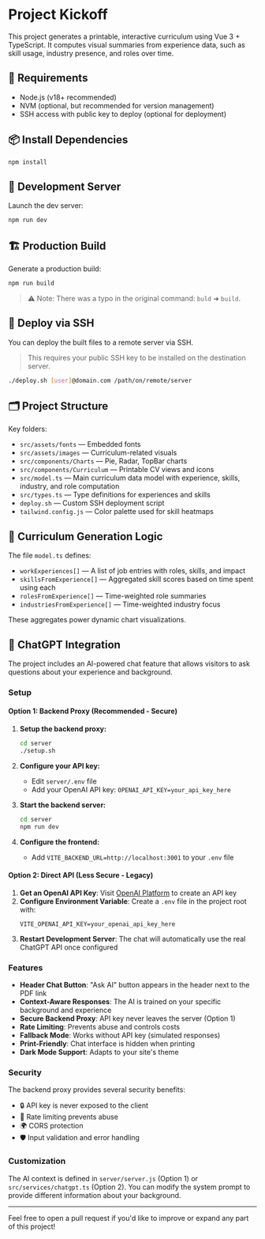 # Project Kickoff

This project generates a printable, interactive curriculum using Vue 3 + TypeScript. It computes visual summaries from experience data, such as skill usage, industry presence, and roles over time.

## 🧰 Requirements

- Node.js (v18+ recommended)  
- NVM (optional, but recommended for version management)  
- SSH access with public key to deploy (optional for deployment)

## 📦 Install Dependencies

```bash
npm install
```

## 🚀 Development Server

Launch the dev server:

```bash
npm run dev
```

## 🏗️ Production Build

Generate a production build:

```bash
npm run build
```

> ⚠️ Note: There was a typo in the original command: `buld` ➜ `build`.

## 🚚 Deploy via SSH

You can deploy the built files to a remote server via SSH.

> This requires your public SSH key to be installed on the destination server.

```bash
./deploy.sh [user]@domain.com /path/on/remote/server
```

## 🗂️ Project Structure

Key folders:

- `src/assets/fonts` — Embedded fonts  
- `src/assets/images` — Curriculum-related visuals  
- `src/components/Charts` — Pie, Radar, TopBar charts  
- `src/components/Curriculum` — Printable CV views and icons  
- `src/model.ts` — Main curriculum data model with experience, skills, industry, and role computation  
- `src/types.ts` — Type definitions for experiences and skills  
- `deploy.sh` — Custom SSH deployment script  
- `tailwind.config.js` — Color palette used for skill heatmaps

## 🧠 Curriculum Generation Logic

The file `model.ts` defines:

- `workExperiences[]` — A list of job entries with roles, skills, and impact  
- `skillsFromExperience[]` — Aggregated skill scores based on time spent using each  
- `rolesFromExperience[]` — Time-weighted role summaries  
- `industriesFromExperience[]` — Time-weighted industry focus

These aggregates power dynamic chart visualizations.

## 🤖 ChatGPT Integration

The project includes an AI-powered chat feature that allows visitors to ask questions about your experience and background.

### Setup

#### Option 1: Backend Proxy (Recommended - Secure)

1. **Setup the backend proxy:**
   ```bash
   cd server
   ./setup.sh
   ```

2. **Configure your API key:**
   - Edit `server/.env` file
   - Add your OpenAI API key: `OPENAI_API_KEY=your_api_key_here`

3. **Start the backend server:**
   ```bash
   cd server
   npm run dev
   ```

4. **Configure the frontend:**
   - Add `VITE_BACKEND_URL=http://localhost:3001` to your `.env` file

#### Option 2: Direct API (Less Secure - Legacy)

1. **Get an OpenAI API Key**: Visit [OpenAI Platform](https://platform.openai.com/api-keys) to create an API key
2. **Configure Environment Variable**: Create a `.env` file in the project root with:
   ```
   VITE_OPENAI_API_KEY=your_openai_api_key_here
   ```
3. **Restart Development Server**: The chat will automatically use the real ChatGPT API once configured

### Features

- **Header Chat Button**: "Ask AI" button appears in the header next to the PDF link
- **Context-Aware Responses**: The AI is trained on your specific background and experience
- **Secure Backend Proxy**: API key never leaves the server (Option 1)
- **Rate Limiting**: Prevents abuse and controls costs
- **Fallback Mode**: Works without API key (simulated responses)
- **Print-Friendly**: Chat interface is hidden when printing
- **Dark Mode Support**: Adapts to your site's theme

### Security

The backend proxy provides several security benefits:
- 🔒 API key is never exposed to the client
- 🚦 Rate limiting prevents abuse
- 🌍 CORS protection
- 🛡️ Input validation and error handling

### Customization

The AI context is defined in `server/server.js` (Option 1) or `src/services/chatgpt.ts` (Option 2). You can modify the system prompt to provide different information about your background.

---

Feel free to open a pull request if you'd like to improve or expand any part of this project!
